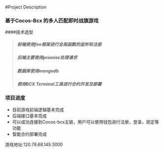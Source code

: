 #Project Description
### 基于Cocos-Bcx 的多人匹配即时战旗游戏
####技术选型
>##### 前端使用fire框架进行全局函数的监听和注册
>##### 后端主要使用promise处理请求
>##### 数据库使用mongodb
>##### 使用BCX Terminal工具进行合约开发及部署

### 项目进度
+ 目前游戏前端逻辑基本完成
+ 后端接口基本完成
+ 可以成功连接到Cocos-bcx主链，用户可以使用钱包进行注册，登录，锁定等功能
+ 智能合约部署完成

游戏地址:120.78.68.145:3000
